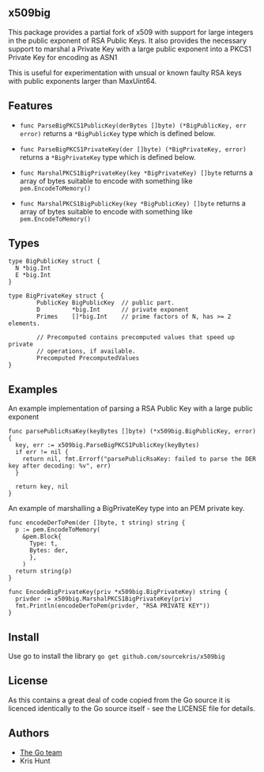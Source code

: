## x509big

This package provides a partial fork of x509 with support for large integers in the public exponent of RSA Public Keys. It also provides the necessary support to marshal a Private Key with a large public exponent into a PKCS1 Private Key for encoding as ASN1

This is useful for experimentation with unsual or known faulty RSA keys with public exponents larger than MaxUint64.

## Features

 * `func ParseBigPKCS1PublicKey(derBytes []byte) (*BigPublicKey, err error)`
   returns a `*BigPublicKey` type which is defined below.

 * `func ParseBigPKCS1PrivateKey(der []byte) (*BigPrivateKey, error)`
   returns a `*BigPrivateKey` type which is defined below.

 * `func MarshalPKCS1BigPrivateKey(key *BigPrivateKey) []byte`
   returns a array of bytes suitable to encode with something like `pem.EncodeToMemory()`

 * `func MarshalPKCS1BigPublicKey(key *BigPublicKey) []byte`
   returns a array of bytes suitable to encode with something like `pem.EncodeToMemory()`

## Types
```
type BigPublicKey struct {
  N *big.Int
  E *big.Int
}
```

```
type BigPrivateKey struct {
        PublicKey BigPublicKey  // public part.
        D         *big.Int      // private exponent
        Primes    []*big.Int    // prime factors of N, has >= 2 elements.

        // Precomputed contains precomputed values that speed up private
        // operations, if available.
        Precomputed PrecomputedValues
}
```

## Examples

An example implementation of parsing a RSA Public Key with a large public exponent

```
func parsePublicRsaKey(keyBytes []byte) (*x509big.BigPublicKey, error) {
  key, err := x509big.ParseBigPKCS1PublicKey(keyBytes)
  if err != nil {
    return nil, fmt.Errorf("parsePublicRsaKey: failed to parse the DER key after decoding: %v", err)
  }

  return key, nil
}
```

An example of marshalling a BigPrivateKey type into an PEM private key.

```
func encodeDerToPem(der []byte, t string) string {
  p := pem.EncodeToMemory(
    &pem.Block{
      Type: t, 
      Bytes: der,
      },
    )
  return string(p)
}

func EncodeBigPrivateKey(priv *x509big.BigPrivateKey) string {
  privder := x509big.MarshalPKCS1BigPrivateKey(priv)
  fmt.Println(encodeDerToPem(privder, "RSA PRIVATE KEY"))
}
```

## Install

Use go to install the library
`go get github.com/sourcekris/x509big`

## License

As this contains a great deal of code copied from the Go source it is licenced identically to the Go source itself - see the LICENSE file for details.

## Authors

* [The Go team](http://golang.org/AUTHORS)
* Kris Hunt
